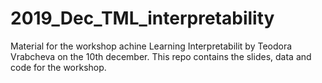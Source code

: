 # 2019_Dec_TML_interpretability
Material for the workshop achine Learning Interpretabilit by Teodora Vrabcheva on the 10th december. This repo contains the slides, data and code for the workshop.
